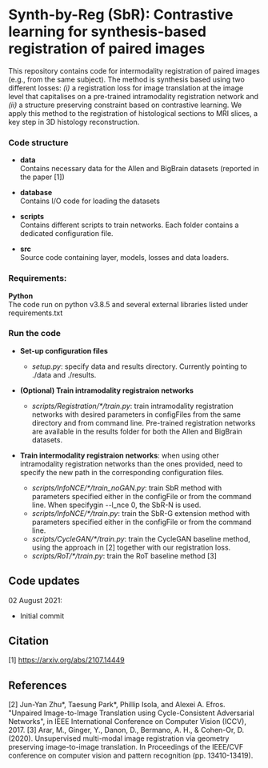 # Synth-by-Reg (SbR): Contrastive learning for synthesis-based registration of paired images

This repository contains code for intermodality registration of paired images (e.g., from the same subject). The method is synthesis based using two different 
losses: _(i)_ a registration loss for image translation at the image level that capitalises on a pre-trained intramodality registration network and _(ii)_ a structure preserving
constraint  based  on  contrastive  learning. We apply this method to the registration of histological sections to MRI slices, a key step in 3D histology reconstruction.

### Code structure
- **data** <br />
  Contains necessary data for the Allen and BigBrain datasets (reported in the paper [1])
  
- **database** <br />
  Contains I/O code for loading the datasets 
  
- **scripts** <br />
  Contains different scripts to train networks. Each folder contains a dedicated configuration file.
  
- **src** <br />
  Source code containing layer, models, losses and data loaders.
  

### Requirements:
**Python** <br />
The code run on python v3.8.5 and several external libraries listed under requirements.txt


### Run the code
- **Set-up configuration files** 
  - _setup.py_: specify data and results directory. Currently pointing to ./data and ./results. 
  
- **(Optional) Train intramodality registraion networks** 
  - _scripts/Registration/*/train.py_: train intramodality registration networks with desired parameters in configFiles from the same directory and from command line. Pre-trained registration networks are available in the results folder for both the Allen and BigBrain datasets.

- **Train intermodality registraion networks**: when using other intramodality registration networks than the ones provided, need to specify the new path in the corresponding configuration files.
  - _scripts/InfoNCE/*/train_noGAN.py_: train SbR method with parameters specified either in the configFile or from the command line. When specifygin --l_nce 0, the SbR-N is used.
  - _scripts/InfoNCE/*/train.py_: train the SbR-G extension method with parameters specified either in the configFile or from the command line. 
  - _scripts/CycleGAN/*/train.py_: train the CycleGAN baseline method, using the approach in [2] together with our registration loss.
  - _scripts/RoT/*/train.py_: train the RoT baseline method [3]

## Code updates

02 August 2021:
- Initial commit

## Citation
[1] https://arxiv.org/abs/2107.14449

## References
[2] Jun-Yan Zhu*, Taesung Park*, Phillip Isola, and Alexei A. Efros. "Unpaired Image-to-Image Translation using Cycle-Consistent Adversarial Networks", in IEEE International Conference on Computer Vision (ICCV), 2017. 
[3] Arar, M., Ginger, Y., Danon, D., Bermano, A. H., & Cohen-Or, D. (2020). Unsupervised multi-modal image registration via geometry preserving image-to-image translation. In Proceedings of the IEEE/CVF conference on computer vision and pattern recognition (pp. 13410-13419).
